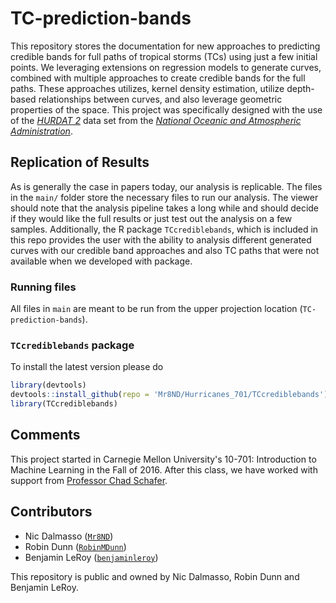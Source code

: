 # TC-prediction-bands

This repository stores the documentation for new approaches to predicting 
credible bands for full paths of tropical storms (TCs) using just a few initial 
points. We leveraging extensions on regression models to generate curves, 
combined with multiple approaches to create credible bands for the full paths. 
These approaches utilizes, kernel density estimation, utilize depth-based 
relationships between curves, and also leverage geometric properties of the 
space. This project was specifically designed with the use of the 
[*HURDAT 2*](http://www.aoml.noaa.gov/hrd/hurdat/hurdat2-1851-2015-070616.txt) 
data set from the [*National Oceanic and Atmospheric Administration*](
http://www.aoml.noaa.gov/hrd/hurdat/Data_Storm.html). 

## Replication of Results
As is generally the case in papers today, our analysis is replicable. The files
in the `main/` folder store the necessary files to run our analysis. The viewer 
should note that the analysis pipeline takes a long while and should decide if 
they would like the full results or just test out the analysis on a few samples. 
Additionally, the R package `TCcrediblebands`, which is included in this repo 
provides the user with the ability to analysis different generated curves with 
our credible band approaches and also TC paths that were not available when 
we developed with package.

### Running files
All files in `main` are meant to be run from the upper projection location 
(`TC-prediction-bands`).

### `TCcrediblebands` package

To install the latest version please do

```r
library(devtools)
devtools::install_github(repo = 'Mr8ND/Hurricanes_701/TCcrediblebands')
library(TCcrediblebands)
```

## Comments
This project started in Carnegie Mellon University's 10-701: Introduction to 
Machine Learning in the Fall of 2016. After this class, we have worked with 
support from [Professor Chad Schafer](http://www.stat.cmu.edu/~cschafer/).

## Contributors 
- Nic Dalmasso ([`Mr8ND`](https://github.com/Mr8ND))
- Robin Dunn  ([`RobinMDunn`](https://github.com/RobinMDunn))
- Benjamin LeRoy ([`benjaminleroy`](https://github.com/benjaminleroy))

This repository is public and owned by Nic Dalmasso, Robin Dunn and Benjamin 
LeRoy.

